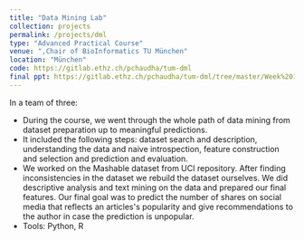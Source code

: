 ```yaml
---
title: "Data Mining Lab"
collection: projects
permalink: /projects/dml
type: "Advanced Practical Course"
venue: ",Chair of BioInformatics TU München"
location: "München"
code: https://gitlab.ethz.ch/pchaudha/tum-dml
final ppt: https://gitlab.ethz.ch/pchaudha/tum-dml/tree/master/Week%2010_%20Final%20Presentation
---
```


In a team of three:
* During the course, we went through the whole path of data mining from dataset preparation up to meaningful predictions.
* It included the following steps: dataset search and description, understanding the data and naive introspection, feature construction and selection and prediction and evaluation.
* We worked on the Mashable dataset from UCI repository. After finding inconsistencies in the dataset we rebuild the dataset ourselves. We did descriptive analysis and text mining on the data and prepared our final features. Our final goal was to predict the number of shares on social media that reflects an articles's popularity and give recommendations to the author in case the prediction is unpopular. 
* Tools: Python, R
